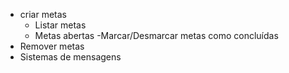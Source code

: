 - criar metas
  - Listar metas
  - Metas abertas
-Marcar/Desmarcar metas como concluídas
- Remover metas
- Sistemas de mensagens 